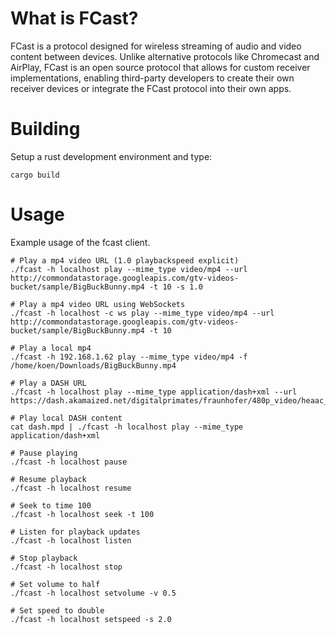 # What is FCast?

FCast is a protocol designed for wireless streaming of audio and video content between devices. Unlike alternative protocols like Chromecast and AirPlay, FCast is an open source protocol that allows for custom receiver implementations, enabling third-party developers to create their own receiver devices or integrate the FCast protocol into their own apps.

# Building

Setup a rust development environment and type:

```
cargo build
```

# Usage

Example usage of the fcast client.

```
# Play a mp4 video URL (1.0 playbackspeed explicit)
./fcast -h localhost play --mime_type video/mp4 --url http://commondatastorage.googleapis.com/gtv-videos-bucket/sample/BigBuckBunny.mp4 -t 10 -s 1.0

# Play a mp4 video URL using WebSockets
./fcast -h localhost -c ws play --mime_type video/mp4 --url http://commondatastorage.googleapis.com/gtv-videos-bucket/sample/BigBuckBunny.mp4 -t 10

# Play a local mp4
./fcast -h 192.168.1.62 play --mime_type video/mp4 -f /home/koen/Downloads/BigBuckBunny.mp4

# Play a DASH URL
./fcast -h localhost play --mime_type application/dash+xml --url https://dash.akamaized.net/digitalprimates/fraunhofer/480p_video/heaac_2_0_with_video/Sintel/sintel_480p_heaac2_0.mpd

# Play local DASH content
cat dash.mpd | ./fcast -h localhost play --mime_type application/dash+xml

# Pause playing
./fcast -h localhost pause

# Resume playback
./fcast -h localhost resume

# Seek to time 100
./fcast -h localhost seek -t 100

# Listen for playback updates
./fcast -h localhost listen

# Stop playback
./fcast -h localhost stop

# Set volume to half
./fcast -h localhost setvolume -v 0.5

# Set speed to double
./fcast -h localhost setspeed -s 2.0
```
